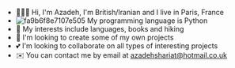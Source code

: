 - 👩🏻‍💻 Hi, I'm Azadeh, I'm British/Iranian and I live in Paris, France
- ![fa9b6f8e7107e505](https://user-images.githubusercontent.com/72256976/131885524-999a258d-a145-41b4-ab98-10e6489878ce.png) My programming language is Python
- 🌱 My interests include languages, books and hiking
- 🍄 I'm looking to create some of my own projects
- 💕 I'm looking to collaborate on all types of interesting projects
- ✉️ You can contact me by email at azadehshariat@hotmail.co.uk

